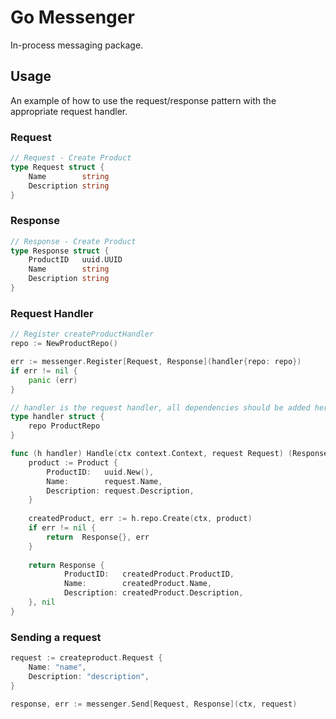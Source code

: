 # Go Messenger
In-process messaging package.

## Usage
An example of how to use the request/response pattern with the appropriate request handler.

### Request

```go
// Request - Create Product 
type Request struct {
	Name        string
	Description string
}
```

### Response

```go
// Response - Create Product
type Response struct {
	ProductID   uuid.UUID
	Name        string
	Description string
}
```

### Request Handler

```go
// Register createProductHandler
repo := NewProductRepo()

err := messenger.Register[Request, Response](handler{repo: repo})
if err != nil {
    panic (err)
}
```

```go
// handler is the request handler, all dependencies should be added here
type handler struct {
    repo ProductRepo
}

func (h handler) Handle(ctx context.Context, request Request) (Response, error) {
    product := Product {
        ProductID:   uuid.New(),
        Name:        request.Name,
        Description: request.Description,
    }
    
    createdProduct, err := h.repo.Create(ctx, product)
    if err != nil {
        return  Response{}, err
    }
    
    return Response {
            ProductID:   createdProduct.ProductID,
            Name:        createdProduct.Name,
            Description: createdProduct.Description,
    }, nil   
}
```

### Sending a request
```go
request := createproduct.Request {
	Name: "name",
	Description: "description",
}

response, err := messenger.Send[Request, Response](ctx, request)
```
